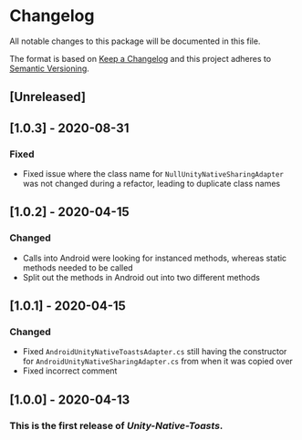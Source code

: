 # Changelog
All notable changes to this package will be documented in this file.

The format is based on [Keep a Changelog](http://keepachangelog.com/en/1.0.0/)
and this project adheres to [Semantic Versioning](http://semver.org/spec/v2.0.0.html).

## [Unreleased]

## [1.0.3] - 2020-08-31
### Fixed
- Fixed issue where the class name for `NullUnityNativeSharingAdapter` was not changed during a refactor, leading to duplicate class names

## [1.0.2] - 2020-04-15
### Changed
- Calls into Android were looking for instanced methods, whereas static methods needed to be called
- Split out the methods in Android out into two different methods

## [1.0.1] - 2020-04-15
### Changed
- Fixed `AndroidUnityNativeToastsAdapter.cs` still having the constructor for `AndroidUnityNativeSharingAdapter.cs` from when it was copied over 
- Fixed incorrect comment

## [1.0.0] - 2020-04-13
### This is the first release of *Unity-Native-Toasts*.
